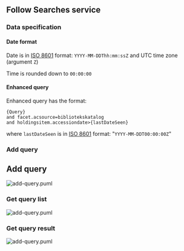 ## Follow Searches service
### Data specification

#### Date format

Date is in [ISO 8601](https://en.wikipedia.org/wiki/ISO_8601) format: `YYYY-MM-DDThh:mm:ssZ`
and UTC time zone (argument `Z`)

Time is rounded down to `00:00:00`

#### Enhanced query
Enhanced query has the format:
```
{Query} 
and facet.acsource=bibliotekskatalog 
and holdingsitem.accessiondate>{lastDateSeen}
```
where `lastDateSeen` is in [ISO 8601](https://en.wikipedia.org/wiki/ISO_8601) format: "`YYYY-MM-DDT00:00:00Z`"

### Add query

## Add query

![add-query.puml](http://www.plantuml.com/plantuml/proxy?cache=no&fmt=svg&src=https://danskernesdigitalebibliotek.github.io/plantuml/services/follow-searches/add-query.puml)

### Get query list

![add-query.puml](http://www.plantuml.com/plantuml/proxy?cache=no&fmt=svg&src=https://danskernesdigitalebibliotek.github.io/plantuml/services/follow-searches/get-query-list.puml)

### Get query result
![add-query.puml](http://www.plantuml.com/plantuml/proxy?cache=no&fmt=svg&src=https://danskernesdigitalebibliotek.github.io/plantuml/services/follow-searches/get-query-result.puml)
